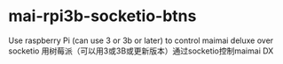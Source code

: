 # mai-rpi3b-socketio-btns
Use raspberry Pi (can use 3 or 3b or later) to control maimai deluxe over socketio 用树莓派（可以用3或3B或更新版本）通过socketio控制maimai DX
